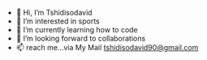- 👋 Hi, I’m  Tshidisodavid
- 👀 I’m interested in sports 
- 🌱 I’m currently learning how to code
- 💞️ I’m looking forward to collaborations
- 📫  reach me...via My Mail tshidisodavid90@gmail.com

<!---
Tshidisodavid/Tshidisodavid is a ✨ special ✨ repository because its `README.md` (this file) appears on your GitHub profile.
You can click the Preview link to take a look at your changes.
--->
